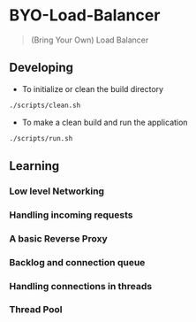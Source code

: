 # BYO-Load-Balancer

> (Bring Your Own) Load Balancer

## Developing

- To initialize or clean the build directory

```sh
./scripts/clean.sh
```

- To make a clean build and run the application

```sh
./scripts/run.sh
```

## Learning

### Low level Networking

### Handling incoming requests

### A basic Reverse Proxy

### Backlog and connection queue

### Handling connections in threads

### Thread Pool
